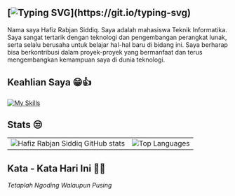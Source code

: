 ## [![Typing SVG](https://readme-typing-svg.demolab.com/?lines=Hai+Saya+Junior+Web+Developer+🌐;)](https://git.io/typing-svg)

Nama saya Hafiz Rabjan Siddiq. Saya adalah mahasiswa Teknik Informatika. Saya sangat tertarik dengan teknologi dan pengembangan perangkat lunak, serta selalu berusaha untuk belajar hal-hal baru di bidang ini. Saya berharap bisa berkontribusi dalam proyek-proyek yang bermanfaat dan terus mengembangkan kemampuan saya di dunia teknologi.

## Keahlian Saya 😁👍
[![My Skills](https://skillicons.dev/icons?i=js,html,css,php,laravel,python,mysql,nodejs,vscode,bootstrap,tailwindcss,sass,dart,swift)](https://skillicons.dev)


## Stats 😒
<table>
  <tr>
    <td>
      <img src="https://github-readme-stats.vercel.app/api?username=Hfzrbjnsddq&show_icons=true&theme=radical" alt="Hafiz Rabjan Siddiq GitHub stats" />
    </td>
    <td>
      <img src="https://github-readme-stats.vercel.app/api/top-langs/?username=Hfzrbjnsddq&layout=donut" alt="Top Languages" />
    </td>
  </tr>
</table>

## Kata - Kata Hari Ini 🤦‍♂️
<i>Tetaplah Ngoding Walaupun Pusing</i>

